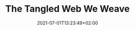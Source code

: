 ---
title: "The Tangled Web We Weave"
date: 2021-07-01T13:23:49+02:00
draft: false
aspect: "monopolies"
authors: ["James Ball"]
link: "https://www.penguinrandomhouse.ca/books/667594/the-tangled-web-we-weave-by-james-ball/9781612198996"
medium: "book"
year: 2020
tags: ["internet", "infrastructure", "protocols"]
notReferenced: true
archiveOnly: true
---